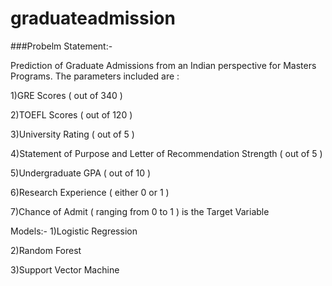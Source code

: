 # graduateadmission
###Probelm Statement:-

Prediction of Graduate Admissions from an Indian perspective for Masters Programs. The parameters included are :

1)GRE Scores ( out of 340 )

2)TOEFL Scores ( out of 120 )

3)University Rating ( out of 5 )

4)Statement of Purpose and Letter of Recommendation Strength ( out of 5 )

5)Undergraduate GPA ( out of 10 )

6)Research Experience ( either 0 or 1 )

7)Chance of Admit ( ranging from 0 to 1 ) is the Target Variable

Models:- 1)Logistic Regression

2)Random Forest

3)Support Vector Machine






